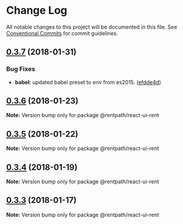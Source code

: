 # Change Log

All notable changes to this project will be documented in this file.
See [Conventional Commits](https://conventionalcommits.org) for commit guidelines.

<a name="0.3.7"></a>
## [0.3.7](https://github.com/rentpath/react-ui/compare/@rentpath/react-ui-rent@0.3.6...@rentpath/react-ui-rent@0.3.7) (2018-01-31)


### Bug Fixes

* **babel:** updated babel preset to env from es2015. ([efdde4d](https://github.com/rentpath/react-ui/commit/efdde4d))




<a name="0.3.6"></a>
## [0.3.6](https://github.com/rentpath/react-ui/compare/@rentpath/react-ui-rent@0.3.5...@rentpath/react-ui-rent@0.3.6) (2018-01-23)




**Note:** Version bump only for package @rentpath/react-ui-rent

<a name="0.3.5"></a>
## [0.3.5](https://github.com/rentpath/react-ui/compare/@rentpath/react-ui-rent@0.3.4...@rentpath/react-ui-rent@0.3.5) (2018-01-22)




**Note:** Version bump only for package @rentpath/react-ui-rent

<a name="0.3.4"></a>
## [0.3.4](https://github.com/rentpath/react-ui/compare/@rentpath/react-ui-rent@0.3.3...@rentpath/react-ui-rent@0.3.4) (2018-01-19)




**Note:** Version bump only for package @rentpath/react-ui-rent

<a name="0.3.3"></a>
## [0.3.3](https://github.com/rentpath/react-ui/compare/@rentpath/react-ui-rent@0.3.2...@rentpath/react-ui-rent@0.3.3) (2018-01-17)




**Note:** Version bump only for package @rentpath/react-ui-rent
